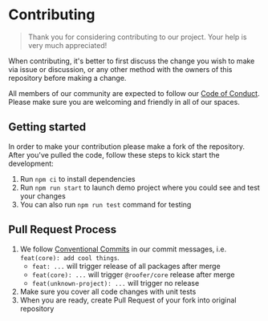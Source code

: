 # Contributing

> Thank you for considering contributing to our project. Your help is very much appreciated!

When contributing, it's better to first discuss the change you wish to make via issue or discussion, or any other method with the owners of this repository before making a change.

All members of our community are expected to follow our [Code of Conduct](CODE_OF_CONDUCT.md).
Please make sure you are welcoming and friendly in all of our spaces.

## Getting started

In order to make your contribution please make a fork of the repository. After you've pulled
the code, follow these steps to kick start the development:

1. Run `npm ci` to install dependencies
2. Run `npm run start` to launch demo project where you could see and test your changes
3. You can also run `npm run test` command for testing

## Pull Request Process

1. We follow [Conventional Commits](https://www.conventionalcommits.org/en/v1.0.0-beta.4/)
   in our commit messages, i.e. `feat(core): add cool things`.
   - `feat: ...` will trigger release of all packages after merge
   - `feat(core): ...` will trigger `@roofer/core` release after merge
   - `feat(unknown-project): ...` will trigger no release
2. Make sure you cover all code changes with unit tests
3. When you are ready, create Pull Request of your fork into original repository
